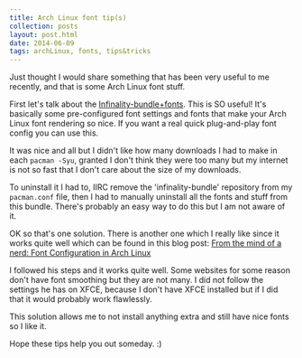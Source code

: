 ```yaml
---
title: Arch Linux font tip(s)
collection: posts
layout: post.html
date: 2014-06-09
tags: archLinux, fonts, tips&tricks
---
```


Just thought I would share something that has been very useful to me recently,
and that is some Arch Linux font stuff.

First let's talk about the [Infinality-bundle+fonts][ibf].  This is SO useful!
It's basically some pre-configured font settings and fonts that make your Arch
Linux font rendering so nice.  If you want a real quick plug-and-play font
config you can use this.

[ibf]: https://wiki.archlinux.org/index.php/Infinality-bundle%2Bfonts

It was nice and all but I didn't like how many downloads I had to make in each
`pacman -Syu`, granted I don't think they were too many but my internet is not
so fast that I don't care about the size of my downloads.

To uninstall it I had to, IIRC remove the 'infinality-bundle' repository from my
`pacman.conf` file, then I had to manually uninstall all the fonts and stuff
from this bundle.  There's probably an easy way to do this but I am not aware of
it.

OK so that's one solution.  There is another one which I really like since it
works quite well which can be found in this blog post: [From the mind of a nerd:
Font Configuration in Arch Linux][blog-post]

[blog-post]: http://jaysonrowe.blogspot.mx/2013/04/font-configuration-in-arch-linux.html

I followed his steps and it works quite well.  Some websites for some reason
don't have font smoothing but they are not many.  I did not follow the settings
he has on XFCE, because I don't have XFCE installed but if I did that it would
probably work flawlessly.

This solution allows me to not install anything extra and still have nice fonts
so I like it.

Hope these tips help you out someday. :)
